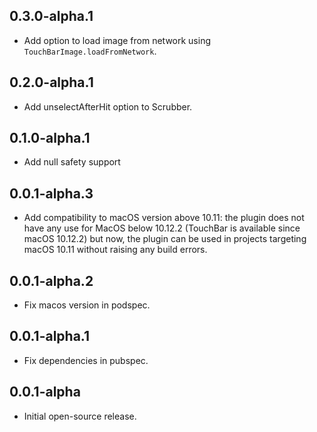 ## 0.3.0-alpha.1
- Add option to load image from network using `TouchBarImage.loadFromNetwork`.

## 0.2.0-alpha.1
- Add unselectAfterHit option to Scrubber.

## 0.1.0-alpha.1
- Add null safety support

## 0.0.1-alpha.3
- Add compatibility to macOS version above 10.11: the plugin does not have any use for MacOS below 10.12.2 (TouchBar is available since macOS 10.12.2) but now, the plugin can be used in projects targeting macOS 10.11 without raising any build errors.

## 0.0.1-alpha.2
- Fix macos version in podspec.

## 0.0.1-alpha.1
- Fix dependencies in pubspec.

## 0.0.1-alpha
- Initial open-source release.
